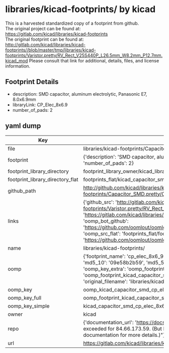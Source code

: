 # libraries/kicad-footprints/ by kicad  
This is a harvested standardized copy of a footprint from github.  
The original project can be found at:  
https://gitlab.com/kicad/libraries/kicad-footprints  
The original footprint can be found at:
http://gitlab.com/kicad/libraries/kicad-footprints//blob/master/tmp/libraries/kicad-footprints/Varistor.pretty/RV_Rect_V25S440P_L26.5mm_W8.2mm_P12.7mm.kicad_mod
Please consult that link for additional, details, files, and license information.  
## Footprint Details
* description: SMD capacitor, aluminum electrolytic, Panasonic E7, 8.0x6.9mm  
* libraryLink: CP_Elec_8x6.9  
* number_of_pads: 2  
## yaml dump  
| Key | Value |  
| --- | --- |  
| file | libraries/kicad-footprints/Capacitor_SMD.pretty/CP_Elec_8x6.9.kicad_mod |  
| footprint | {'description': 'SMD capacitor, aluminum electrolytic, Panasonic E7, 8.0x6.9mm', 'libraryLink': 'CP_Elec_8x6.9', 'number_of_pads': 2} |  
| footprint_library_directory | footprint_library_owner/kicad_libraries/kicad-footprints/ |  
| footprint_library_directory_flat | footprints_flat/kicad_capacitor_smd_cp_elec_8x6_9/working |  
| github_path | http://github.com/kicad/libraries/kicad-footprints//blob/master/tmp/libraries/kicad-footprints/Capacitor_SMD.pretty/CP_Elec_8x6.9.kicad_mod |  
| links | {'github_src': 'http://gitlab.com/kicad/libraries/kicad-footprints//blob/master/tmp/libraries/kicad-footprints/Varistor.pretty/RV_Rect_V25S440P_L26.5mm_W8.2mm_P12.7mm.kicad_mod', 'github_src_repo': 'https://gitlab.com/kicad/libraries/kicad-footprints', 'oomp_bot': 'footprints/kicad_capacitor_smd_cp_elec_8x6_9/working', 'oomp_bot_github': 'https://github.com/oomlout/oomlout_oomp_footprint_bot/tree/main/footprints/kicad_capacitor_smd_cp_elec_8x6_9/working', 'oomp_src_flat': 'footprints_flat/footprints_flat/kicad_capacitor_smd_cp_elec_8x6_9/working', 'oomp_src_flat_github': 'https://github.com/oomlout/oomlout_oomp_footprint_src/tree/main/footprints_flat/kicad_capacitor_smd_cp_elec_8x6_9/working'} |  
| name | libraries/kicad-footprints/ |  
| oomp | {'footprint_name': 'cp_elec_8x6_9', 'library_name': 'capacitor_smd', 'md5': '09e58b2b591db1451d77537b6130024a', 'md5_10': '09e58b2b59', 'md5_5': '09e58', 'md5_6': '09e58b', 'oomp_key': 'oomp_kicad_capacitor_smd_cp_elec_8x6_9', 'oomp_key_extra': 'oomp_footprint_kicad_capacitor_smd_cp_elec_8x6_9', 'oomp_key_full': 'oomp_footprint_kicad_capacitor_smd_cp_elec_8x6_9_09e58b', 'oomp_key_simple': 'kicad_capacitor_smd_cp_elec_8x6_9', 'original_filename': 'libraries/kicad-footprints/Capacitor_SMD.pretty/CP_Elec_8x6.9.kicad_mod', 'owner_name': 'kicad'} |  
| oomp_key | oomp_kicad_capacitor_smd_cp_elec_8x6_9 |  
| oomp_key_full | oomp_footprint_kicad_capacitor_smd_cp_elec_8x6_9 |  
| oomp_key_simple | kicad_capacitor_smd_cp_elec_8x6_9 |  
| owner | kicad |  
| repo | {'documentation_url': 'https://docs.github.com/rest/overview/resources-in-the-rest-api#rate-limiting', 'message': "API rate limit exceeded for 84.66.173.59. (But here's the good news: Authenticated requests get a higher rate limit. Check out the documentation for more details.)"} |  
| url | https://gitlab.com/kicad/libraries/kicad-footprints |  


